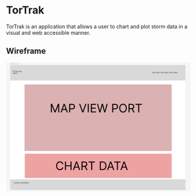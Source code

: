 # TorTrak

TorTrak is an application that allows a user to chart and plot storm data in a visual and web accessible manner.

## Wireframe

![TorTrak Wireframe](/img/wireframe.png "TorTrak Wireframe")